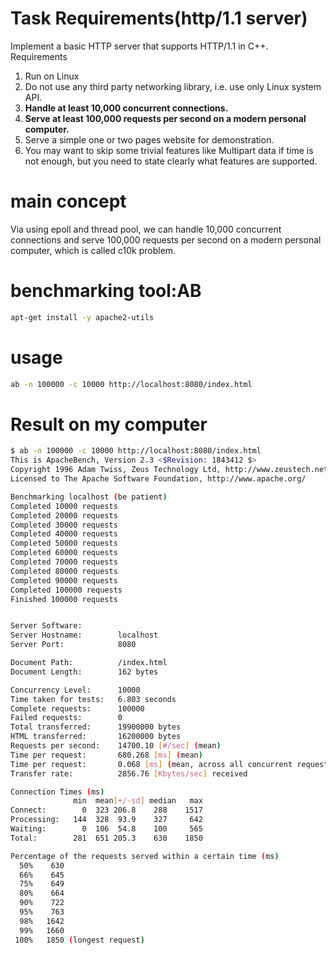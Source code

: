 # Task Requirements(http/1.1 server) 

Implement a basic HTTP server that supports HTTP/1.1 in C++.
Requirements
1. Run on Linux
2. Do not use any third party networking library, i.e. use only Linux system API.
3. **Handle at least 10,000 concurrent connections.**
4. **Serve at least 100,000 requests per second on a modern personal computer.**
5. Serve a simple one or two pages website for demonstration.
6. You may want to skip some trivial features like Multipart data if time is not enough, but
   you need to state clearly what features are supported.

# main concept
Via using epoll and thread pool, we can handle 10,000 concurrent connections and serve 100,000 requests per second
on a modern personal computer, which is called c10k problem.

# benchmarking tool:AB

```bash
apt-get install -y apache2-utils
```

# usage

```bash 
ab -n 100000 -c 10000 http://localhost:8080/index.html
```

# Result on my computer

```bash
$ ab -n 100000 -c 10000 http://localhost:8080/index.html
This is ApacheBench, Version 2.3 <$Revision: 1843412 $>
Copyright 1996 Adam Twiss, Zeus Technology Ltd, http://www.zeustech.net/
Licensed to The Apache Software Foundation, http://www.apache.org/

Benchmarking localhost (be patient)
Completed 10000 requests
Completed 20000 requests
Completed 30000 requests
Completed 40000 requests
Completed 50000 requests
Completed 60000 requests
Completed 70000 requests
Completed 80000 requests
Completed 90000 requests
Completed 100000 requests
Finished 100000 requests


Server Software:        
Server Hostname:        localhost
Server Port:            8080

Document Path:          /index.html
Document Length:        162 bytes

Concurrency Level:      10000
Time taken for tests:   6.803 seconds
Complete requests:      100000
Failed requests:        0
Total transferred:      19900000 bytes
HTML transferred:       16200000 bytes
Requests per second:    14700.10 [#/sec] (mean)
Time per request:       680.268 [ms] (mean)
Time per request:       0.068 [ms] (mean, across all concurrent requests)
Transfer rate:          2856.76 [Kbytes/sec] received

Connection Times (ms)
              min  mean[+/-sd] median   max
Connect:        0  323 206.8    288    1517
Processing:   144  328  93.9    327     642
Waiting:        0  106  54.8    100     565
Total:        281  651 205.3    630    1850

Percentage of the requests served within a certain time (ms)
  50%    630
  66%    645
  75%    649
  80%    664
  90%    722
  95%    763
  98%   1642
  99%   1660
 100%   1850 (longest request)
```